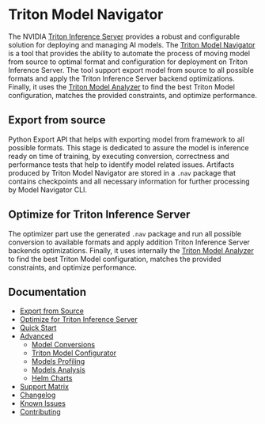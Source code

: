 <!--
Copyright (c) 2021-2022, NVIDIA CORPORATION. All rights reserved.

Licensed under the Apache License, Version 2.0 (the "License");
you may not use this file except in compliance with the License.
You may obtain a copy of the License at

    http://www.apache.org/licenses/LICENSE-2.0

Unless required by applicable law or agreed to in writing, software
distributed under the License is distributed on an "AS IS" BASIS,
WITHOUT WARRANTIES OR CONDITIONS OF ANY KIND, either express or implied.
See the License for the specific language governing permissions and
limitations under the License.
-->

# Triton Model Navigator

The NVIDIA [Triton Inference Server](https://github.com/triton-inference-server) provides a robust and configurable
solution for deploying and managing AI models.
The [Triton Model Navigator](https://github.com/triton-inference-server/model_navigator) is a tool that provides the
ability to automate the process of moving model from source to optimal format and configuration for deployment on Triton Inference Server.
The tool support export model from source to all possible formats and apply the Triton Inference Server backend optimizations.
Finally, it uses the [Triton Model Analyzer](https://github.com/triton-inference-server/model_analyzer)
to find the best Triton Model configuration, matches the provided constraints, and optimize performance.

## Export from source

Python Export API that helps with exporting model from framework to all possible formats.
This stage is dedicated to assure the model is inference ready on time of training, by executing conversion, correctness and performance
tests that help to identify model related issues. Artifacts produced by Triton Model Navigator are stored in a `.nav`
package that contains checkpoints and all necessary information for further processing by Model Navigator CLI.

## Optimize for Triton Inference Server

The optimizer part use the generated `.nav` package and run all possible conversion to available formats and apply
addition Triton Inference Server backends optimizations. Finally, it uses internally
the [Triton Model Analyzer](https://github.com/triton-inference-server/model_analyzer)
to find the best Triton Model configuration, matches the provided constraints, and optimize performance.

## Documentation

* [Export from Source](docs/export_from_source.md)
* [Optimize for Triton Inference Server](docs/optimize_for_triton.md)
* [Quick Start](docs/quick_start.md)
* [Advanced]()
  * [Model Conversions](docs/advanced/conversion.md)
  * [Triton Model Configurator](docs/advanced/triton_model_configurator.md)
  * [Models Profiling](docs/advanced/profiling.md)
  * [Models Analysis](docs/advanced/analysis.md)
  * [Helm Charts](docs/advanced/helm_charts.md)
* [Support Matrix](docs/support_matrix.md)
* [Changelog](CHANGELOG.md)
* [Known Issues](docs/known_issues.md)
* [Contributing](CONTRIBUTING.md)
